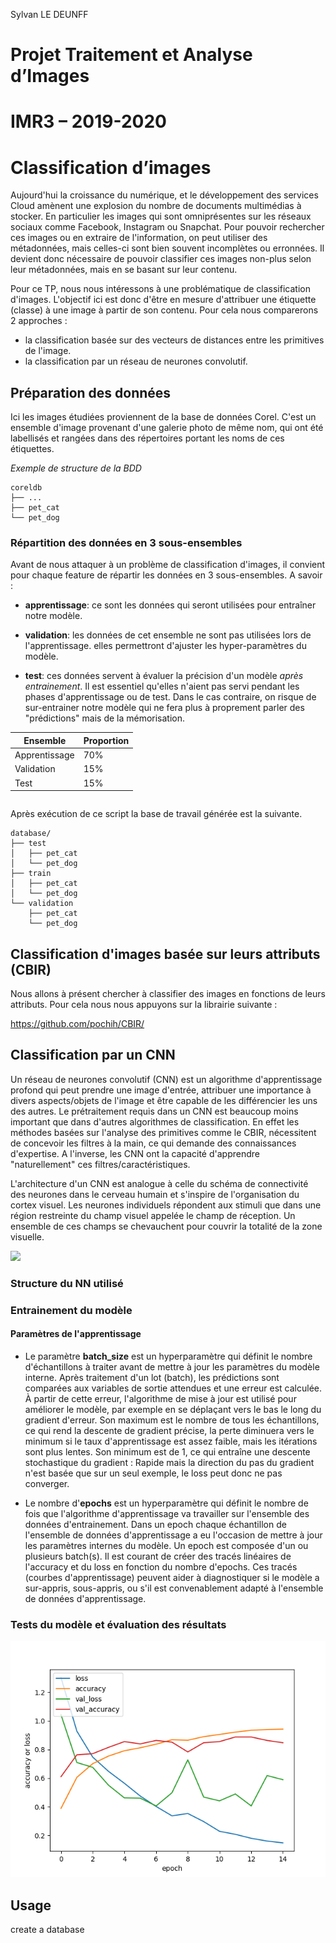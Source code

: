 Sylvan LE DEUNFF

# Projet Traitement et Analyse d’Images
# IMR3 – 2019-2020
# Classification d’images


Aujourd'hui la croissance du numérique, et le développement des services Cloud amènent une explosion du nombre de documents multimédias à stocker. En particulier les images qui sont omniprésentes sur les réseaux sociaux comme Facebook, Instagram ou Snapchat. Pour pouvoir rechercher ces images ou en extraire de l'information, on peut utiliser des métadonnées, mais celles-ci sont bien souvent incomplètes ou erronnées. Il devient donc nécessaire de pouvoir classifier ces images non-plus selon leur métadonnées, mais en se basant sur leur contenu.

Pour ce TP, nous nous intéressons à une problématique de classification d'images. L'objectif ici est donc d'être en mesure d'attribuer une étiquette (classe) à une image à partir de son contenu. Pour cela nous comparerons 2 approches :

- la classification basée sur des vecteurs de distances entre les primitives de l'image.
- la classification par un réseau de neurones convolutif.


## Préparation des données

Ici les images étudiées proviennent de la base de données Corel. C'est un ensemble d'image provenant d'une galerie photo de même nom, qui ont été labellisés et rangées dans des répertoires portant les noms de ces étiquettes.

*Exemple de structure de la BDD*
```
coreldb
├── ...
├── pet_cat
└── pet_dog
```

### Répartition des données en 3 sous-ensembles

Avant de nous attaquer à un problème de classification d'images, il convient pour chaque feature de répartir les données en 3 sous-ensembles. A savoir :

* **apprentissage**: ce sont les données qui seront utilisées pour entraîner notre modèle.

* **validation**: les données de cet ensemble ne sont pas utilisées lors de l'apprentissage. elles permettront d'ajuster les hyper-paramètres du modèle.

* **test**: ces données servent à évaluer la précision d'un modèle *après entrainement*. Il est essentiel qu'elles n'aient pas servi pendant les phases d'apprentissage ou de test. Dans le cas contraire, on risque de sur-entrainer notre modèle qui ne fera plus à proprement parler des "prédictions" mais de la mémorisation.

|Ensemble|Proportion|
|-|-|
|Apprentissage|70%|
|Validation|15%|
|Test|15%|

```python3
```


Après exécution de ce script la base de travail générée est la suivante.

```
database/
├── test
│   ├── pet_cat
│   └── pet_dog
├── train
│   ├── pet_cat
│   └── pet_dog
└── validation
    ├── pet_cat
    └── pet_dog
```

## Classification d'images basée sur leurs attributs (CBIR)

Nous allons à présent chercher à classifier des images en fonctions de leurs attributs. Pour cela nous nous appuyons sur la librairie suivante :

https://github.com/pochih/CBIR/

## Classification par un CNN

Un réseau de neurones convolutif (CNN) est un algorithme d'apprentissage profond qui peut prendre une image d'entrée, attribuer une importance à divers aspects/objets de l'image et être capable de les différencier les uns des autres. Le prétraitement requis dans un CNN est beaucoup moins important que dans d'autres algorithmes de classification. En effet les méthodes basées sur l'analyse des primitives comme le CBIR, nécessitent de concevoir les filtres à la main, ce qui demande des connaissances d'expertise. A l'inverse, les CNN ont la capacité d'apprendre "naturellement" ces filtres/caractéristiques.

L'architecture d'un CNN est analogue à celle du schéma de connectivité des neurones dans le cerveau humain et s'inspire de l'organisation du cortex visuel. Les neurones individuels répondent aux stimuli que dans une région restreinte du champ visuel appelée le champ de réception. Un ensemble de ces champs se chevauchent pour couvrir la totalité de la zone visuelle.

![](https://miro.medium.com/max/1255/1*vkQ0hXDaQv57sALXAJquxA.jpeg)

### Structure du NN utilisé

### Entrainement du modèle

#### Paramètres de l'apprentissage

- Le paramètre **batch_size** est un hyperparamètre qui définit le nombre d'échantillons à traiter avant de mettre à jour les paramètres du modèle interne. Après traitement d'un lot (batch), les prédictions sont comparées aux variables de sortie attendues et une erreur est calculée. À partir de cette erreur, l'algorithme de mise à jour est utilisé pour améliorer le modèle, par exemple en se déplaçant vers le bas le long du gradient d'erreur. Son maximum est le nombre de tous les échantillons, ce qui rend la descente de gradient précise, la perte diminuera vers le minimum si le taux d'apprentissage est assez faible, mais les itérations sont plus lentes. Son minimum est de 1, ce qui entraîne une descente stochastique du gradient : Rapide mais la direction du pas du gradient n'est basée que sur un seul exemple, le loss peut donc ne pas converger.

- Le nombre d'**epochs** est un hyperparamètre qui définit le nombre de fois que l'algorithme d'apprentissage va travailler sur l'ensemble des données d'entrainement. Dans un epoch chaque échantillon de l'ensemble de données d'apprentissage a eu l'occasion de mettre à jour les paramètres internes du modèle. Un epoch est composée d'un ou plusieurs batch(s). Il est courant de créer des tracés linéaires de l'accuracy et du loss en fonction du nombre d'epochs. Ces tracés (courbes d'apprentissage) peuvent aider à diagnostiquer si le modèle a sur-appris, sous-appris, ou s'il est convenablement adapté à l'ensemble de données d'apprentissage.


### Tests du modèle et évaluation des résultats

![metrics](docs/metrics.png)

## Usage

create a database